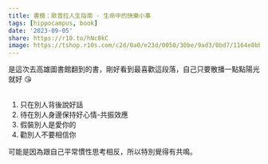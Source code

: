 ```yaml
---
title: 書摘：歐普拉人生指南 - 生命中的快樂小事
tags: [hippocampus, book]
date: '2023-09-05'
share: https://r10.to/hNc8kC
image: https://tshop.r10s.com/c2d/0a0/e23d/0050/30be/9ad3/0bd7/1164e8bbe62c600c737499.jpg?_ex=200x200
---
```


是這次去高雄圖書館翻到的書，剛好看到最喜歡這段落，自己只要散播一點點陽光就好 😘 <br/><br/>

1. 只在別人背後說好話
2. 待在別人身邊保持好心情-共振效應
3. 假裝別人是愛你的
4. 勸別人不要相信你

可能是因為跟自己平常慣性思考相反，所以特別覺得有共鳴。
